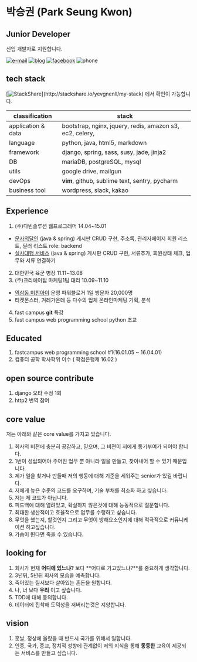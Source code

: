 # 박승권 (Park Seung Kwon)


## Junior Developer 

신입 개발자로 지원합니다.


[![e-mail](https://img.shields.io/badge/email-yo@yevgnenll.me-orange.svg)](mailto:yo@yevgnenll.me)
[![blog](https://img.shields.io/badge/blog-yevgnenll.me-yellowgreen.svg)](http://yevgnenll.me)
[![facebook](https://img.shields.io/badge/facebook-FB-blue.svg)](https://www.facebook.com/yevgnenll)
![phone](https://img.shields.io/badge/phone-+82--10--9571--6689-brightgreen.svg)


## tech stack

[![StackShare](http://img.shields.io/badge/tech-stack(click_here)-0690fa.svg?style=flat)](http://stackshare.io/yevgnenll/my-stack)
 에서 확인이 가능합니다.

| classification | stack  |
| ------------- | ------------- |
| application & data | bootstrap, nginx, jquery, redis, amazon s3, ec2, celery, |
| language  | python, java, html5, markdown  |
| framework  | django, spring, sass, susy, jade, jinja2 |
| DB | mariaDB, postgreSQL, mysql |
| utils  | google drive, mailgun |
| devOps  | **vim**, github, sublime text, sentry, pycharm|
| business tool  | wordpress, slack, kakao|


## Experience

1. (주)다빈솔루션 웹프로그래머 14.04~15.01
  - [문자의달인](http://www.smsmaster.co.kr/) (java & spring)
    게시판 CRUD 구현, 주소록, 관리자페이지 회원 리스트, 딜러 리스트
    role: backend
  - [실사대행 서비스](http://bizagent.co.kr/) (java & spring)
    게시판 CRUD 구현, 서류추가, 회원상태 체크, 업무와 서류 연결하기

2. 대한민국 육군 병장 11.11~13.08
3. (주)크리에이팁 마케팅1팀 대리 10.09~11.10
  - [역삼동 미친아이](http://blog.naver.com/spark0017) 운영 파워블로거 1일 방문자 20,000명 
  - 티켓몬스터, 겨레가온데 등 다수의 업체 온라인마케팅 기획, 분석
4. fast campus **git** 특강
5. fast campus web programming school python 조교 


## Educated

1. fastcampus web programming school #1(16.01.05 ~ 16.04.01)
2. 컴퓨터 공학 학사학위 이수 ( 학점은행제 16.02 )



## open source contribute

1. django 오타 수정 1회
2. http2 번역 참여


## core value

저는 아래와 같은 core value를 가지고 있습니다.

1. 회사의 비젼에 충분히 공감하고, 믿으며, 그 비젼이 저에게 동기부여가 되어야 합니다.
2. 1번이 성립되어야 주어진 업무 뿐 아니라 일을 만들고, 찾아내어 할 수 있기 때문입니다.
3. 제가 일을 찾거나 만들때 저의 행동에 대해 기준을 세워주는 senior가 있길 바랍니다.
4. 저에게 높은 수준의 코드를 요구하며, 기술 부채를 최소화 하고 싶습니다.
5. 저는 제 코드가 아닙니다.
9. 피드백에 대해 열려있고, 확실하지 않은것에 대해 능동적으로 질문합니다.
7. 최대한 생산적이고 효율적으로 업무를 수행하고 싶습니다.
8. 무엇을 했는지, 할것인지 그리고 무엇이 방해요소인지에 대해 적극적으로 커뮤니케이션 하고싶습니다.
3. 가슴이 뛴다면 죽을 수 있습니다.


## looking for

1. 회사가 현재 **어디에 있느냐?** 보다 **어디로 가고있느냐?**를 중요하게 생각합니다.
2. 3년뒤, 5년뒤 회사의 모습을 예측합니다.
4. 죽어있는 질서보다 살아있는 혼돈을 원합니다.
6. 나, 너 보다 **우리** 이고 싶습니다.
7. TDD에 대해 동의합니다.
8. 데이터에 집착해 도덕성을 저버리는것은 지양합니다.


##  vision

1. 훗날, 정상에 올랐을 때 반드시 국가를 위해서 일합니다.
2. 인종, 국가, 종교, 정치적 성향에 관계없이 저의 지식을 통해 **동등한** 교육이 제공되는 서비스를 만들고 싶습니다.

